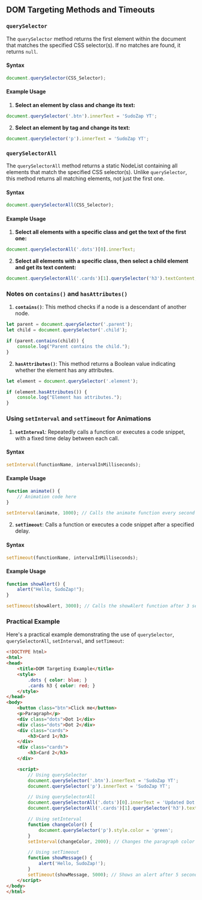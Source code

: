 ## DOM Targeting Methods and Timeouts
### `querySelector`

The `querySelector` method returns the first element within the document that matches the specified CSS selector(s). If no matches are found, it returns `null`.

#### Syntax

```javascript
document.querySelector(CSS_Selector);
```

#### Example Usage

1. **Select an element by class and change its text:**

```javascript
document.querySelector('.btn').innerText = 'SudoZap YT';
```

2. **Select an element by tag and change its text:**

```javascript
document.querySelector('p').innerText = 'SudoZap YT';
```

### `querySelectorAll`

The `querySelectorAll` method returns a static NodeList containing all elements that match the specified CSS selector(s). Unlike `querySelector`, this method returns all matching elements, not just the first one.

#### Syntax

```javascript
document.querySelectorAll(CSS_Selector);
```

#### Example Usage

1. **Select all elements with a specific class and get the text of the first one:**

```javascript
document.querySelectorAll('.dots')[0].innerText;
```

2. **Select all elements with a specific class, then select a child element and get its text content:**

```javascript
document.querySelectorAll('.cards')[1].querySelector('h3').textContent;
```

### Notes on `contains()` and `hasAttributes()`

1. **`contains()`**: This method checks if a node is a descendant of another node.

```javascript
let parent = document.querySelector('.parent');
let child = document.querySelector('.child');

if (parent.contains(child)) {
    console.log("Parent contains the child.");
}
```

2. **`hasAttributes()`**: This method returns a Boolean value indicating whether the element has any attributes.

```javascript
let element = document.querySelector('.element');

if (element.hasAttributes()) {
    console.log("Element has attributes.");
}
```

### Using `setInterval` and `setTimeout` for Animations

1. **`setInterval`**: Repeatedly calls a function or executes a code snippet, with a fixed time delay between each call.

#### Syntax

```javascript
setInterval(functionName, intervalInMilliseconds);
```

#### Example Usage

```javascript
function animate() {
    // Animation code here
}

setInterval(animate, 1000); // Calls the animate function every second
```

2. **`setTimeout`**: Calls a function or executes a code snippet after a specified delay.

#### Syntax

```javascript
setTimeout(functionName, intervalInMilliseconds);
```

#### Example Usage

```javascript
function showAlert() {
    alert("Hello, SudoZap!");
}

setTimeout(showAlert, 3000); // Calls the showAlert function after 3 seconds
```

### Practical Example

Here's a practical example demonstrating the use of `querySelector`, `querySelectorAll`, `setInterval`, and `setTimeout`:

```html
<!DOCTYPE html>
<html>
<head>
    <title>DOM Targeting Example</title>
    <style>
        .dots { color: blue; }
        .cards h3 { color: red; }
    </style>
</head>
<body>
    <button class="btn">Click me</button>
    <p>Paragraph</p>
    <div class="dots">Dot 1</div>
    <div class="dots">Dot 2</div>
    <div class="cards">
        <h3>Card 1</h3>
    </div>
    <div class="cards">
        <h3>Card 2</h3>
    </div>

    <script>
        // Using querySelector
        document.querySelector('.btn').innerText = 'SudoZap YT';
        document.querySelector('p').innerText = 'SudoZap YT';

        // Using querySelectorAll
        document.querySelectorAll('.dots')[0].innerText = 'Updated Dot 1';
        document.querySelectorAll('.cards')[1].querySelector('h3').textContent = 'Updated Card 2';

        // Using setInterval
        function changeColor() {
            document.querySelector('p').style.color = 'green';
        }
        setInterval(changeColor, 2000); // Changes the paragraph color every 2 seconds

        // Using setTimeout
        function showMessage() {
            alert('Hello, SudoZap!');
        }
        setTimeout(showMessage, 5000); // Shows an alert after 5 seconds
    </script>
</body>
</html>
```

